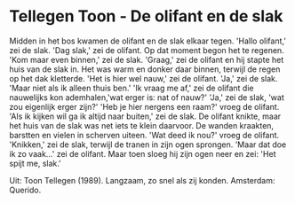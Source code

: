 # Tellegen Toon - De olifant en de slak
Midden in het bos kwamen de olifant en de slak elkaar tegen.
'Hallo olifant,' zei de slak.
'Dag slak,' zei de olifant.
Op dat moment begon het te regenen.
'Kom maar even binnen,' zei de slak.
'Graag,' zei de olifant en hij stapte het huis van de slak in. Het was warm en donker daar binnen, terwijl de regen op het dak kletterde.
'Het is hier wel nauw,' zei de olifant.
'Ja,' zei de slak. 'Maar niet als ik alleen thuis ben.'
'Ik vraag me af,' zei de olifant die nauwelijks kon ademhalen,'wat erger is: nat of nauw?'
'Ja,' zei de slak, 'wat zou eigenlijk erger zijn?'
'Heb je hier nergens een raam?' vroeg de olifant.
'Als ik kijken wil ga ik altijd naar buiten,' zei de slak.
De olifant knikte, maar het huis van de slak was net iets te klein daarvoor. De wanden kraakten, barstten en vielen in scherven uiteen.
'Wat deed ik nou?' vroeg de olifant.
'Knikken,' zei de slak, terwijl de tranen in zijn ogen sprongen.
'Maar dat doe ik zo vaak…' zei de olifant. Maar toen sloeg hij zijn ogen neer en zei: 'Het spijt me, slak.'
  
Uit: Toon Tellegen (1989). Langzaam, zo snel als zij konden. Amsterdam: Querido.